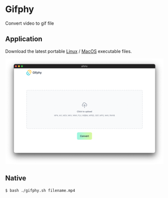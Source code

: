 # Gifphy

Convert video to gif file

## Application

Download the latest portable 
[Linux](https://github.com/prongbang/gifphy/releases/tag/v1.0.1) / 
[MacOS](https://github.com/prongbang/gifphy/releases/tag/v1.0.1)
executable files.

![img.png](img.png)

## Native

```
$ bash ./gifphy.sh filename.mp4
```
